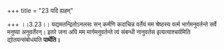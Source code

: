 +++
title = "23 यदि ह्यहम्"

+++
।।3.23।। यद्यमतन्द्रितोऽनलसः सन् कर्मणि कदाचिन्न वर्तेयं मम श्रेष्ठस्य
वर्त्म भार्गमनुवर्तन्ते सर्वे मनुष्या अनुवर्तेरन्। इतरे जना अपि मम
मार्गमनुवर्तन्ते त्वं संबन्धी नानुवर्तस इत्यत्याश्चर्यमिति
द्योतयन्संबोधयति **पार्थेति।**
